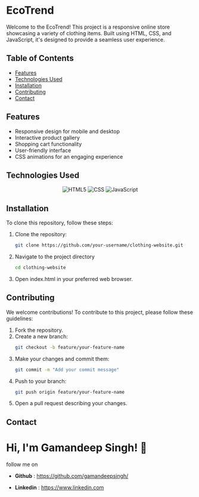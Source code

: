 # EcoTrend

Welcome to the EcoTrend! This project is a responsive online store showcasing a variety of clothing items. Built using HTML, CSS, and JavaScript, it's designed to provide a seamless user experience.

## Table of Contents

- [Features](#features)
- [Technologies Used](#technologies-used)
- [Installation](#installation)
- [Contributing](#contributing)
- [Contact](#contact)

## Features

- Responsive design for mobile and desktop
- Interactive product gallery
- Shopping cart functionality
- User-friendly interface
- CSS animations for an engaging experience

## Technologies Used

<p align="center">
  <img src="https://img.shields.io/badge/html5-%23E34F26.svg?style=for-the-badge&logo=html5&logoColor=white" alt="HTML5" />
  <img src="https://img.shields.io/badge/css3-%231572B6.svg?style=for-the-badge&logo=css3&logoColor=white" alt="CSS" />
  <img src="https://img.shields.io/badge/javascript-%23323330.svg?style=for-the-badge&logo=javascript&logoColor=%23F7DF1E" alt="JavaScript" />
</p>

## Installation

To clone this repository, follow these steps:

1. Clone the repository:
   ```bash
   git clone https://github.com/your-username/clothing-website.git
   ```
2. Navigate to the project directory
    ```bash
    cd clothing-website
    ```
3. Open index.html in your preferred web browser.

## Contributing

We welcome contributions! To contribute to this project, please follow these guidelines:

1. Fork the repository.
2. Create a new branch:
    ```bash
    git checkout -b feature/your-feature-name
    ```
3. Make your changes and commit them:
    ```bash
    git commit -m "Add your commit message"
    ```
4. Push to your branch:
    ```bash
    git push origin feature/your-feature-name
    ```
5. Open a pull request describing your changes.


## Contact

# Hi, I'm Gamandeep Singh! 👋
follow me on 
- **Github** : https://github.com/gamandeepsingh/

- **Linkedin** : https://www.linkedin.com

